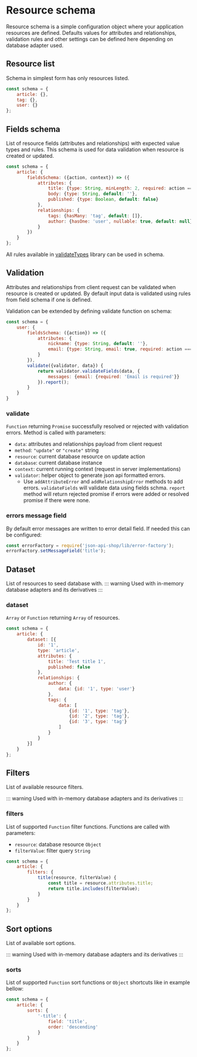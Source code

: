 # Resource schema
Resource schema is a simple configuration object where your application resources are defined.
Defaults values for attributes and relationships, validation rules and other settings can be defined here
depending on database adapter used.

## Resource list
Schema in simplest form has only resources listed.
```js
const schema = {
    article: {},
    tag: {},
    user: {}
};
```
## Fields schema
List of resource fields (attributes and relationships) with expected value types and rules.
This schema is used for data validation when resource is created or updated.
```js
const schema = {
    article: {
        fieldsSchema: ({action, context}) => ({
            attributes: {
                title: {type: String, minLength: 2, required: action === 'create'},
                body: {type: String, default: ''},
                published: {type: Boolean, default: false}
            },
            relationships: {
                tags: {hasMany: 'tag', default: []},
                author: {hasOne: 'user', nullable: true, default: null}
            }
        })
    }
};
```
All rules available in [validateTypes](https://dbrekalo.github.io/validate-types/) library can be used in schema.

## Validation
Attributes and relationships from client request can be validated when resource is created or updated.
By default input data is validated using rules from field schema if one is defined.

Validation can be extended by defining validate function on schema:
```js
const schema = {
    user: {
        fieldsSchema: ({action}) => ({
            attributes: {
                nickname: {type: String, default: ''},
                email: {type: String, email: true, required: action === 'create'}
            }
        }),
        validate({validator, data}) {
            return validator.validateFields(data, {
                messages: {email: {required: 'Email is required'}}
            }).report();
        }
    }
}
````

### validate
```Function``` returning ```Promise``` successfully resolved or rejected with validation errors.
Method is called with parameters:
- ```data```: attributes and relationships payload from client request
- ```method```: ```"update"``` or ```"create"``` string
- ```resource```: current database resource on update action
- ```database```: current database instance
- ```context```: current running context (request in server implementations)
- ```validator```: helper object to generate json api formatted errors.
    - Use ```addAttributeError``` and ```addRelationshipError``` methods to add errors. ```validateFields``` will validate data using fields schma. ```report``` method will
return rejected promise if errors were added or resolved promise if there were none.

### errors message field
By default error messages are written to error detail field. If needed this can be configured:
```js
const errorFactory = require('json-api-shop/lib/error-factory');
errorFactory.setMessageField('title');
````

## Dataset
List of resources to seed database with.
::: warning
Used with in-memory database adapters and its derivatives
:::

### dataset
```Array``` or  ```Function``` returning ```Array``` of resources.

```js
const schema = {
    article: {
        dataset: [{
            id: '1',
            type: 'article',
            attributes: {
                title: 'Test title 1',
                published: false
            },
            relationships: {
                author: {
                    data: {id: '1', type: 'user'}
                },
                tags: {
                    data: [
                        {id: '1', type: 'tag'},
                        {id: '2', type: 'tag'},
                        {id: '3', type: 'tag'}
                    ]
                }
            }
        }]
    }
};
```

## Filters
List of available resource filters.

::: warning
Used with in-memory database adapters and its derivatives
:::

### filters
List of supported ```Function``` filter functions. Functions are called with parameters:
- ```resource```: database resource ```Object```
- ```filterValue```: filter query ```String```
```js
const schema = {
    article: {
        filters: {
            title(resource, filterValue) {
                const title = resource.attributes.title;
                return title.includes(filterValue);
            }
        }
    }
};
```

## Sort options
List of available sort options.

::: warning
Used with in-memory database adapters and its derivatives
:::

### sorts
List of supported ```Function``` sort functions or ```Object``` shortcuts like in example bellow:

```js
const schema = {
    article: {
        sorts: {
            '-title': {
                field: 'title',
                order: 'descending'
            }
        }
    }
};
```

